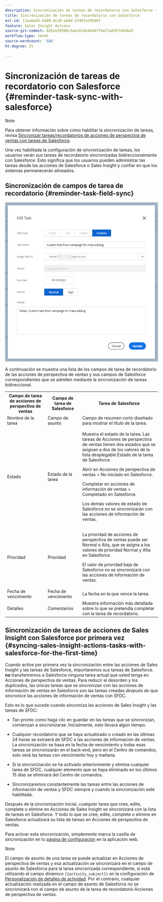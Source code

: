 ```yaml
---
description: Sincronización de tareas de recordatorio con Salesforce - Documentos de Marketo - Documentación del producto
title: Sincronización de tareas de recordatorio con Salesforce
exl-id: 11aa6ab5-5489-4c20-a64d-2fd6fe29506f
feature: Sales Insight Actions
source-git-commit: 02b2e39580c5eac63de4b4b7fdaf2a835fdd4ba5
workflow-type: tm+mt
source-wordcount: '586'
ht-degree: 2%

---
```


# Sincronización de tareas de recordatorio con Salesforce {#reminder-task-sync-with-salesforce}

>[!NOTE]
>
>Para obtener información sobre cómo habilitar la sincronización de tareas, revisa [Sincronizar tareas/recordatorios de acciones de perspectiva de ventas con tareas de Salesforce](/help/marketo/product-docs/marketo-sales-insight/actions/crm/salesforce-integration/sync-sales-activities-to-salesforce.md#sync-sales-insight-actions-tasks-reminders-to-salesforce-tasks).

Una vez habilitada la configuración de sincronización de tareas, los usuarios verán sus tareas de recordatorio sincronizadas bidireccionalmente con Salesforce. Esto significa que los usuarios pueden administrar las tareas desde las acciones de Salesforce o Sales Insight y confiar en que los sistemas permanecerán alineados.

## Sincronización de campos de tarea de recordatorio {#reminder-task-field-sync}

![](assets/reminder-task-sync-with-salesforce-1.png)

A continuación se muestra una lista de los campos de tarea de recordatorio de las acciones de perspectiva de ventas y sus campos de Salesforce correspondientes que se admiten mediante la sincronización de tareas bidireccional.

<table>
 <tr>
  <th>Campo de tarea de acciones de perspectiva de ventas</th>
  <th>Campo de tarea de Salesforce</th>
  <th>Tarea de Salesforce</th>
 </tr>
 <tr>
  <td>Nombre de la tarea</td>
  <td>Campo de asunto</td>
  <td>Campo de resumen corto diseñado para mostrar el título de la tarea.</td>
 </tr>
 <tr>
  <td>Estado</td>
  <td>Estado de la tarea</td>
  <td><p>Muestra el estado de la tarea. Las tareas de Acciones de perspectiva de ventas tienen dos estados que se asignan a dos de los valores de la lista desplegable Estado de la tarea de Salesforce.</p>
  <p>Abrir en Acciones de perspectiva de ventas = No iniciado en Salesforce.</p>
  <p>Completar en acciones de información de ventas = Completado en Salesforce.</p>
  <p>Los demás valores de estado de Salesforce no se sincronizarán con las acciones de información de ventas.</p></td>
 </tr>
 <tr>
  <td>Prioridad</td>
  <td>Prioridad</td>
  <td><p>La prioridad de acciones de perspectiva de ventas puede ser Normal o Alta, que se asigna a los valores de prioridad Normal y Alta en Salesforce.</p>
  <p>El valor de prioridad baja de Salesforce no se sincronizará con las acciones de información de ventas.</p></td>
 </tr>
 <tr>
  <td>Fecha de vencimiento</td>
  <td>Fecha de vencimiento</td>
  <td>La fecha en la que vence la tarea.</td>
 </tr>
 <tr>
  <td>Detalles</td>
  <td>Comentarios</td>
  <td>Muestra información más detallada sobre lo que se pretendía completar con la tarea de recordatorio.</td>
 </tr>
</table>

## Sincronización de tareas de acciones de Sales Insight con Salesforce por primera vez {#syncing-sales-insight-actions-tasks-with-salesforce-for-the-first-time}

Cuando active por primera vez la sincronización entre las acciones de Sales Insight y las tareas de Salesforce, importaremos sus tareas de Salesforce. **no** transferiremos a Salesforce ninguna tarea actual que usted tenga en Acciones de perspectiva de ventas. Para reducir el desorden y los duplicados, las únicas tareas que se sincronizan con las acciones de información de ventas en Salesforce son las tareas creadas *después de* que sincronice las acciones de información de ventas con SFDC.

Esto es lo que sucede cuando sincroniza las acciones de Sales Insight y las tareas de SFDC:

* Tan pronto como haga clic en guardar en las tareas que se sincronizan, comienzan a sincronizarse. Inicialmente, esto llevará algún tiempo.

* Cualquier recordatorio que se haya actualizado o creado en las últimas 24 horas se extraerá de SFDC a las acciones de información de ventas. La sincronización se basa en la fecha de vencimiento y todas esas tareas se sincronizarán en el back-end, pero en el Centro de comandos, solo verá las tareas con vencimiento hoy y mañana.

* Si la sincronización se ha activado anteriormente y elimina cualquier tarea de SFDC, cualquier elemento que se haya eliminado en los últimos 15 días se eliminará del Centro de comandos.

* Sincronizaremos constantemente las tareas entre las acciones de información de ventas y SFDC siempre y cuando la sincronización esté habilitada.

Después de la sincronización inicial, cualquier tarea que cree, edite, complete o elimine en Acciones de Sales Insight se sincronizará con la lista de tareas en Salesforce. Y todo lo que se cree, edite, complete o elimine en Salesforce actualizará su lista de tareas en Acciones de perspectiva de ventas.

Para activar esta sincronización, simplemente marca la casilla de sincronización en tu [página de configuración](https://toutapp.com/login) en la aplicación web.

>[!NOTE]
>
>El campo de asunto de una tarea se puede actualizar en Acciones de perspectiva de ventas y esa actualización se sincronizará en el campo de asunto de Salesforce para la tarea sincronizada correspondiente, si está utilizando el campo dinámico `{{activity_subject}}` en la configuración de [Personalización de detalles de actividad](/help/marketo/product-docs/marketo-sales-insight/actions/crm/salesforce-integration/configure-salesforce-activity-detail-customization.md). Por el contrario, cualquier actualización realizada en el campo de asunto de Salesforce _no_ se sincronizará con el campo de asunto de la tarea de recordatorio Acciones de perspectiva de ventas.
